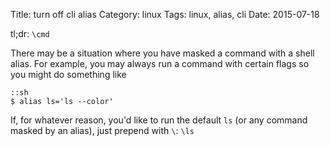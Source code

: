 Title: turn off cli alias
Category: linux
Tags: linux, alias, cli
Date: 2015-07-18

tl;dr: `\cmd`

There may be a situation where you have masked a command with a shell alias.
For example, you may always run a command with certain flags so you might do
something like

    ::sh
    $ alias ls='ls --color'

If, for whatever reason, you'd like to run the default `ls` (or any command
masked by an alias), just prepend with `\`: `\ls`
